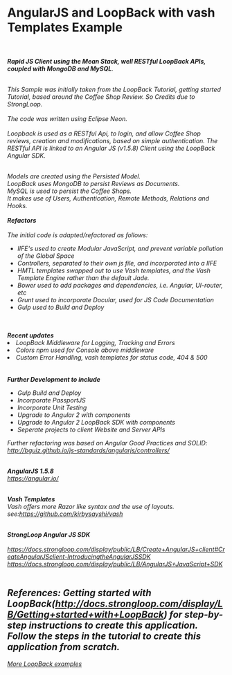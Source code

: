 # AngularJS and LoopBack with vash Templates Example
<br><br>
<b><i>Rapid JS Client using the Mean Stack, well RESTful LoopBack APIs, coupled with MongoDB and MySQL<i></b>.
<br><br>

This Sample was initially taken from the LoopBack Tutorial, getting started Tutorial, based around the Coffee Shop Review. So Credits due to StrongLoop.
<br><br>
The code was written using Eclipse Neon.
<br><br>
Loopback is used as a RESTful Api, to login, and allow Coffee Shop reviews, creation and modifications, based on simple authentication. The RESTful API is linked to an Angular JS (v1.5.8) Client using the LoopBack Angular SDK.
<br><br>

Models are created using the Persisted Model.<br>
LoopBack uses MongoDB to persist Reviews as Documents.<br>
MySQL is used to persist the Coffee Shops.<br>
It makes use of Users, Authentication, Remote Methods, Relations and Hooks.
<br><br>
<b>Refactors</b><br>
<br>
The initial code is adapted/refactored as follows:
<br>
<ul>
<li>IIFE's used to create Modular JavaScript, and prevent variable pollution of the Global Space</li>
<li>Controllers, separated to their own js file, and incorporated into a IIFE</li>
<li>HMTL templates swapped out to use Vash templates, and the Vash Template Engine rather than the default Jade.</li>
<li>Bower used to add packages and dependencies, i.e. Angular, UI-router, etc</li>
<li>Grunt used to incorporate Docular, used for JS Code Documentation</li>
<li>Gulp used to Build and Deploy</li>
</ul>
<br><br>
<b>Recent updates</b>
<li>LoopBack Middleware for Logging, Tracking and Errors</li>
<li>Colors npm used for Console above middleware</li>
<li>Custom Error Handling, vash templates for status code, 404 & 500</li>
<br><br>
<b>Further Development to include</b>
<ul>
<li>Gulp Build and Deploy</li>
<li>Incorporate PassportJS</li>
<li>Incorporate Unit Testing</li>
<li>Upgrade to Angular 2 with components</li>
<li>Upgrade to Angular 2 LoopBack SDK with components</li>
<li>Seperate projects to client Website and Server APIs</li>
</ul>

Further refactoring was based on Angular Good Practices and SOLID:
http://bguiz.github.io/js-standards/angularjs/controllers/
<br><br>

<b>AngularJS 1.5.8</b><br>
https://angular.io/
<br><br>

<b>Vash Templates</b><br>
Vash offers more Razor like syntax and the use of layouts.<br>
see:https://github.com/kirbysayshi/vash
<br><br>

<b>StrongLoop Angular JS SDK</b><br>
<a href="LoopBackhttps://docs.strongloop.com/display/public/LB/Create+AngularJS+client#CreateAngularJSclient-IntroducingtheAngularJSSDK"><br>
https://docs.strongloop.com/display/public/LB/Create+AngularJS+client#CreateAngularJSclient-IntroducingtheAngularJSSDK</a>
<br>
<a href="https://docs.strongloop.com/display/public/LB/AngularJS+JavaScript+SDK">https://docs.strongloop.com/display/public/LB/AngularJS+JavaScript+SDK</a>
<br><br>


<b>References:</b>
Getting started with LoopBack(http://docs.strongloop.com/display/LB/Getting+started+with+LoopBack) for step-by-step instructions to create this application.<br>
Follow the steps in the tutorial to create this application from scratch.
<br> 
---
[More LoopBack examples](https://github.com/strongloop/loopback-example)
